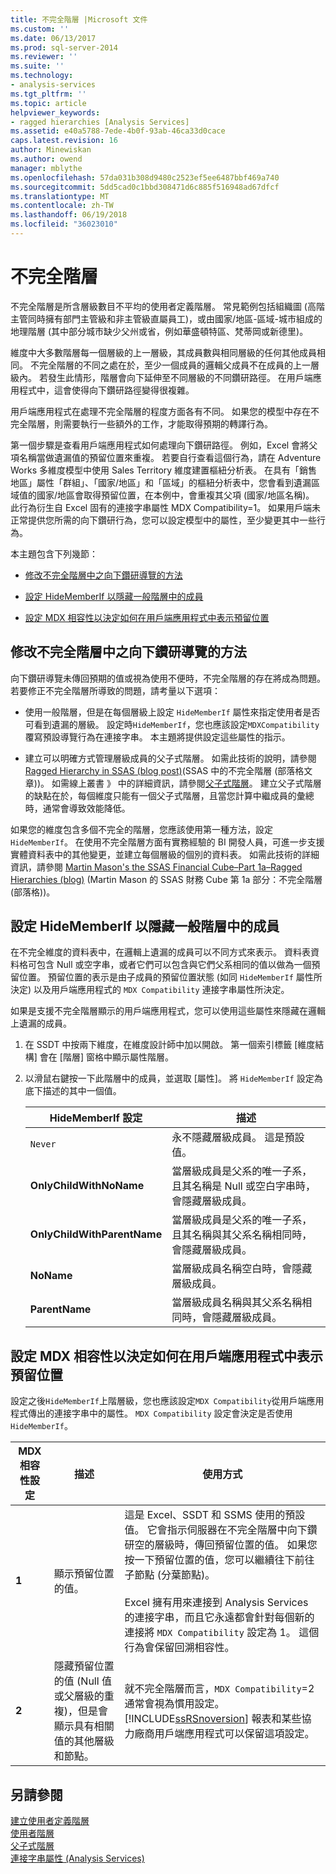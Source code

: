 ```yaml
---
title: 不完全階層 |Microsoft 文件
ms.custom: ''
ms.date: 06/13/2017
ms.prod: sql-server-2014
ms.reviewer: ''
ms.suite: ''
ms.technology:
- analysis-services
ms.tgt_pltfrm: ''
ms.topic: article
helpviewer_keywords:
- ragged hierarchies [Analysis Services]
ms.assetid: e40a5788-7ede-4b0f-93ab-46ca33d0cace
caps.latest.revision: 16
author: Minewiskan
ms.author: owend
manager: mblythe
ms.openlocfilehash: 57da031b308d9480c2523ef5ee6487bbf469a740
ms.sourcegitcommit: 5dd5cad0c1bbd308471d6c885f516948ad67dfcf
ms.translationtype: MT
ms.contentlocale: zh-TW
ms.lasthandoff: 06/19/2018
ms.locfileid: "36023010"
---
```

# <a name="ragged-hierarchies"></a>不完全階層
  不完全階層是所含層級數目不平均的使用者定義階層。 常見範例包括組織圖 (高階主管同時擁有部門主管級和非主管級直屬員工)，或由國家/地區-區域-城市組成的地理階層 (其中部分城市缺少父州或省，例如華盛頓特區、梵蒂岡或新德里)。  
  
 維度中大多數階層每一個層級的上一層級，其成員數與相同層級的任何其他成員相同。 不完全階層的不同之處在於，至少一個成員的邏輯父成員不在成員的上一層級內。 若發生此情形，階層會向下延伸至不同層級的不同鑽研路徑。 在用戶端應用程式中，這會使得向下鑽研路徑變得很複雜。  
  
 用戶端應用程式在處理不完全階層的程度方面各有不同。 如果您的模型中存在不完全階層，則需要執行一些額外的工作，才能取得預期的轉譯行為。  
  
 第一個步驟是查看用戶端應用程式如何處理向下鑽研路徑。 例如，Excel 會將父項名稱當做遺漏值的預留位置來重複。 若要自行查看這個行為，請在 Adventure Works 多維度模型中使用 Sales Territory 維度建置樞紐分析表。 在具有「銷售地區」屬性「群組」、「國家/地區」和「區域」的樞紐分析表中，您會看到遺漏區域值的國家/地區會取得預留位置，在本例中，會重複其父項 (國家/地區名稱)。 此行為衍生自 Excel 固有的連接字串屬性 MDX Compatibility=1。 如果用戶端未正常提供您所需的向下鑽研行為，您可以設定模型中的屬性，至少變更其中一些行為。  
  
 本主題包含下列幾節：  
  
-   [修改不完全階層中之向下鑽研導覽的方法](#bkmk_approach)  
  
-   [設定 HideMemberIf 以隱藏一般階層中的成員](#bkmk_Hide)  
  
-   [設定 MDX 相容性以決定如何在用戶端應用程式中表示預留位置](#bkmk_Mdx)  
  
##  <a name="bkmk_approach"></a> 修改不完全階層中之向下鑽研導覽的方法  
 向下鑽研導覽未傳回預期的值或視為使用不便時，不完全階層的存在將成為問題。 若要修正不完全階層所導致的問題，請考量以下選項：  
  
-   使用一般階層，但是在每個層級上設定 `HideMemberIf` 屬性來指定使用者是否可看到遺漏的層級。 設定時`HideMemberIf`，您也應該設定`MDXCompatibility`覆寫預設導覽行為在連接字串。 本主題將提供設定這些屬性的指示。  
  
-   建立可以明確方式管理層級成員的父子式階層。 如需此技術的說明，請參閱 [Ragged Hierarchy in SSAS (blog post)](http://dwbi1.wordpress.com/2011/03/30/ragged-hierarchy-in-ssas/)(SSAS 中的不完全階層 (部落格文章))。 如需線上叢書 》 中的詳細資訊，請參閱[父子式階層](parent-child-dimension.md)。 建立父子式階層的缺點在於，每個維度只能有一個父子式階層，且當您計算中繼成員的彙總時，通常會導致效能降低。  
  
 如果您的維度包含多個不完全的階層，您應該使用第一種方法，設定`HideMemberIf`。 在使用不完全階層方面有實務經驗的 BI 開發人員，可進一步支援實體資料表中的其他變更，並建立每個層級的個別的資料表。 如需此技術的詳細資訊，請參閱 [Martin Mason's the SSAS Financial Cube–Part 1a–Ragged Hierarchies (blog)](http://martinmason.wordpress.com/2012/03/03/the-ssas-financial-cubepart-1aragged-hierarchies-cont/) (Martin Mason 的 SSAS 財務 Cube 第 1a 部分：不完全階層 (部落格))。  
  
##  <a name="bkmk_Hide"></a> 設定 HideMemberIf 以隱藏一般階層中的成員  
 在不完全維度的資料表中，在邏輯上遺漏的成員可以不同方式來表示。 資料表資料格可包含 Null 或空字串，或者它們可以包含與它們父系相同的值以做為一個預留位置。 預留位置的表示是由子成員的預留位置狀態 (如同 `HideMemberIf` 屬性所決定) 以及用戶端應用程式的 `MDX Compatibility` 連接字串屬性所決定。  
  
 如果是支援不完全階層顯示的用戶端應用程式，您可以使用這些屬性來隱藏在邏輯上遺漏的成員。  
  
1.  在 SSDT 中按兩下維度，在維度設計師中加以開啟。 第一個索引標籤 [維度結構] 會在 [階層] 窗格中顯示屬性階層。  
  
2.  以滑鼠右鍵按一下此階層中的成員，並選取 [屬性]。 將 `HideMemberIf` 設定為底下描述的其中一個值。  
  
    |HideMemberIf 設定|描述|  
    |--------------------------|-----------------|  
    |`Never`|永不隱藏層級成員。 這是預設值。|  
    |**OnlyChildWithNoName**|當層級成員是父系的唯一子系，且其名稱是 Null 或空白字串時，會隱藏層級成員。|  
    |**OnlyChildWithParentName**|當層級成員是父系的唯一子系，且其名稱與其父系名稱相同時，會隱藏層級成員。|  
    |**NoName**|當層級成員名稱空白時，會隱藏層級成員。|  
    |**ParentName**|當層級成員名稱與其父系名稱相同時，會隱藏層級成員。|  
  
##  <a name="bkmk_Mdx"></a> 設定 MDX 相容性以決定如何在用戶端應用程式中表示預留位置  
 設定之後`HideMemberIf`上階層級，您也應該設定`MDX Compatibility`從用戶端應用程式傳出的連接字串中的屬性。 `MDX Compatibility` 設定會決定是否使用 `HideMemberIf`。  
  
|MDX 相容性設定|描述|使用方式|  
|-------------------------------|-----------------|-----------|  
|**1**|顯示預留位置的值。|這是 Excel、SSDT 和 SSMS 使用的預設值。 它會指示伺服器在不完全階層中向下鑽研空的層級時，傳回預留位置的值。 如果您按一下預留位置的值，您可以繼續往下前往子節點 (分葉節點)。<br /><br /> Excel 擁有用來連接到 Analysis Services 的連接字串，而且它永遠都會針對每個新的連接將 `MDX Compatibility` 設定為 1。 這個行為會保留回溯相容性。|  
|**2**|隱藏預留位置的值 (Null 值或父層級的重複)，但是會顯示具有相關值的其他層級和節點。|就不完全階層而言，`MDX Compatibility`=2 通常會視為慣用設定。 [!INCLUDE[ssRSnoversion](../../includes/ssrsnoversion-md.md)] 報表和某些協力廠商用戶端應用程式可以保留這項設定。|  
  
## <a name="see-also"></a>另請參閱  
 [建立使用者定義階層](user-defined-hierarchies-create.md)   
 [使用者階層](../multidimensional-models-olap-logical-dimension-objects/user-hierarchies.md)   
 [父子式階層](parent-child-dimension.md)   
 [連接字串屬性 &#40;Analysis Services&#41;](../../analysis-services/instances/connection-string-properties-analysis-services.md)  
  
  